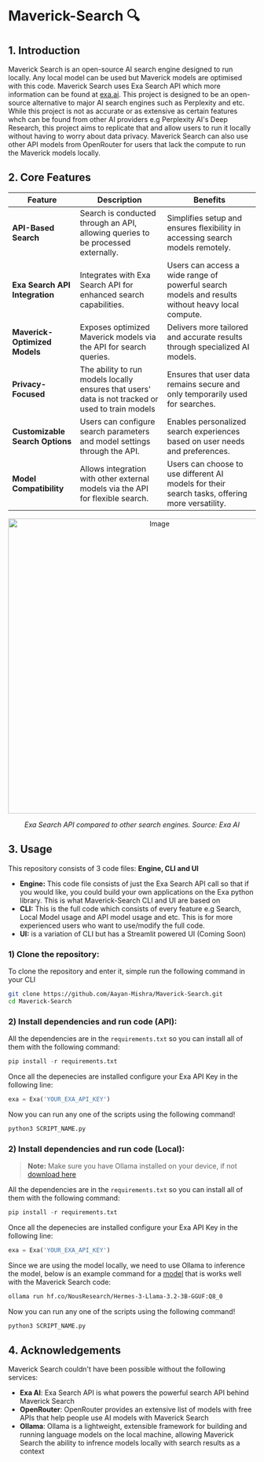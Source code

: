 # Maverick-Search 🔍

## 1. Introduction
Maverick Search is an open-source AI search engine designed to run locally. Any local model can be used but Maverick models are optimised with this code. Maverick Search uses Exa Search API which more information can be found at [exa.ai](https://exa.ai/). This project is designed to be an open-source alternative to major AI search engines such as Perplexity and etc. While this project is not as accurate or as extensive as certain features whch can be found from other AI providers e.g Perplexity AI's Deep Research, this project aims to replicate that and allow users to run it locally without having to worry about data privacy. Maverick Search can also use other API models from OpenRouter for users that lack the compute to run the Maverick models locally.

## 2. Core Features

| **Feature**                    | **Description**                                                                 | **Benefits**                                                                 |
|---------------------------------|---------------------------------------------------------------------------------|-----------------------------------------------------------------------------|
| **API-Based Search**            | Search is conducted through an API, allowing queries to be processed externally. | Simplifies setup and ensures flexibility in accessing search models remotely. |
| **Exa Search API Integration**  | Integrates with Exa Search API for enhanced search capabilities.                 | Users can access a wide range of powerful search models and results without heavy local compute. |
| **Maverick-Optimized Models**   | Exposes optimized Maverick models via the API for search queries.               | Delivers more tailored and accurate results through specialized AI models.   |
| **Privacy-Focused**             | The ability to run models locally ensures that users' data is not tracked or used to train models  | Ensures that user data remains secure and only temporarily used for searches. |
| **Customizable Search Options** | Users can configure search parameters and model settings through the API.       | Enables personalized search experiences based on user needs and preferences. |
| **Model Compatibility**         | Allows integration with other external models via the API for flexible search.  | Users can choose to use different AI models for their search tasks, offering more versatility. |

<p align="center">
  <img src="https://exa.imgix.net/simpleqa-eval-7.png?fm=avif&q=50" alt="Image" width=600 />
</p>

<p align="center">
  <em>Exa Search API compared to other search engines. Source: Exa AI</em>
</p>

## 3. Usage

This repository consists of 3 code files: **Engine, CLI and UI**

- **Engine:** This code file consists of just the Exa Search API call so that if you would like, you could build your own applications on the Exa python library. This is what Maverick-Search CLI and UI are based on
- **CLI:** This is the full code which consists of every feature e.g Search, Local Model usage and API model usage and etc. This is for more experienced users who want to use/modify the full code.
- **UI:** is a variation of CLI but has a Streamlit powered UI (Coming Soon)

### 1) Clone the repository:

To clone the repository and enter it, simple run the following command in your CLI

```bash
git clone https://github.com/Aayan-Mishra/Maverick-Search.git
cd Maverick-Search
```

### 2) Install dependencies and run code (API):

All the dependencies are in the `requirements.txt` so you can install all of them with the following command:

```py
pip install -r requirements.txt
```

Once all the depenecies are installed configure your Exa API Key in the following line:

```py
exa = Exa('YOUR_EXA_API_KEY')
```

Now you can run any one of the scripts using the following command!

```py
python3 SCRIPT_NAME.py
```

### 2) Install dependencies and run code (Local):

> **Note:** Make sure you have Ollama installed on your device, if not [download here](https://ollama.com/)

All the dependencies are in the `requirements.txt` so you can install all of them with the following command:

```py
pip install -r requirements.txt
```

Once all the depenecies are installed configure your Exa API Key in the following line:

```py
exa = Exa('YOUR_EXA_API_KEY')
```

Since we are using the model locally, we need to use Ollama to inference the model, below is an example command for a [model](https://huggingface.co/NousResearch/Hermes-3-Llama-3.2-3B-GGUF) that is works well with the Maverick Search code:

```bash
ollama run hf.co/NousResearch/Hermes-3-Llama-3.2-3B-GGUF:Q8_0
```

Now you can run any one of the scripts using the following command!
```py
python3 SCRIPT_NAME.py
```

## 4. Acknowledgements

Maverick Search couldn't have been possible without the following services:
- **Exa AI**: Exa Search API is what powers the powerful search API behind Maverick Search
- **OpenRouter**: OpenRouter provides an extensive list of models with free APIs that help people use AI models with Maverick Search
- **Ollama**: Ollama is a lightweight, extensible framework for building and running language models on the local machine, allowing Maverick Search the ability to infrence models locally with search results as a context

